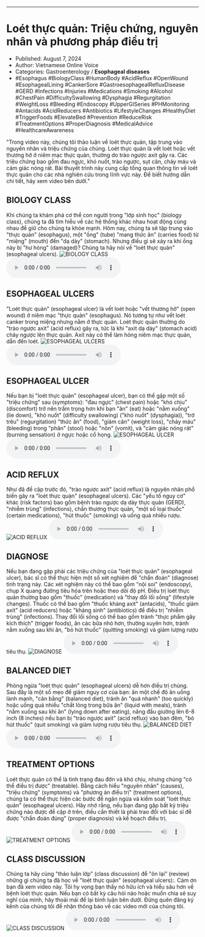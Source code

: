 
---

# Loét thực quản: Triệu chứng, nguyên nhân và phương pháp điều trị

- Published: August 7, 2024
- Author: Vietnamese Online Voice
- Categories: Gastroenterology / **Esophageal diseases**
- #Esophagus #BiologyClass #HumanBody #AcidReflux #OpenWound #EsophagealLining #CankerSore #GastroesophagealRefluxDisease #GERD #Infections #Injuries #Medications #Smoking #Alcohol #ChestPain #DifficultySwallowing #Dysphagia #Regurgitation #WeightLoss #Bleeding #Endoscopy #UpperGISeries #PHMonitoring #Antacids #AcidReducers #Antibiotics #LifestyleChanges #HealthyDiet #TriggerFoods #ElevateBed #Prevention #ReduceRisk #TreatmentOptions #ProperDiagnosis #MedicalAdvice #HealthcareAwareness

"Trong video này, chúng tôi thảo luận về loét thực quản, tập trung vào nguyên nhân và triệu chứng của chúng. Loét thực quản là vết loét hoặc vết thương hở ở niêm mạc thực quản, thường do trào ngược axit gây ra. Các triệu chứng bao gồm đau ngực, khó nuốt, trào ngược, sụt cân, chảy máu và cảm giác nóng rát. Bài thuyết trình này cung cấp tổng quan thông tin về loét thực quản cho các nhà nghiên cứu trong lĩnh vực này. Để biết hướng dẫn chi tiết, hãy xem video bên dưới."


## BIOLOGY CLASS

Khi chúng ta khám phá cơ thể con người trong "lớp sinh học" (biology class), chúng ta đã tìm hiểu về các hệ thống khác nhau hoạt động cùng nhau để giữ cho chúng ta khỏe mạnh. Hôm nay, chúng ta sẽ tập trung vào "thực quản" (esophagus), một "ống" (tube) "mang thức ăn" (carries food) từ "miệng" (mouth) đến "dạ dày" (stomach). Nhưng điều gì sẽ xảy ra khi ống này bị "hư hỏng" (damaged)? Chúng ta hãy nói về "loét thực quản" (esophageal ulcers).
![BIOLOGY CLASS](https://http-archiver-apis-production-80.schnworks.com/storage/images/transitions/2024-08-07/transition-16222913541-Montserrat-Thin-880E4F.jpg)
<audio controls>
    <source src="https://http-archiver-apis-production-80.schnworks.com/storage/storage/audio/file-15692171448.mp3" type="audio/mpeg">
</audio>



## ESOPHAGEAL ULCERS

"Loét thực quản" (esophageal ulcer) là vết loét hoặc "vết thương hở" (open wound) ở niêm mạc "thực quản" (esophagus). Nó tương tự như vết loét canker trong miệng nhưng nằm ở thực quản. Loét thực quản thường do "trào ngược axit" (acid reflux) gây ra, tức là khi "axit dạ dày" (stomach acid) chảy ngược lên thực quản. Axit này có thể làm hỏng niêm mạc thực quản, dẫn đến loét.
![ESOPHAGEAL ULCERS](https://http-archiver-apis-production-80.schnworks.com/storage/images/transitions/2024-08-07/transition-827180587-Montserrat-ExtraBold-512DA8.jpg)
<audio controls>
    <source src="https://http-archiver-apis-production-80.schnworks.com/storage/storage/audio/file-722052517.mp3" type="audio/mpeg">
</audio>



## ESOPHAGEAL ULCER

Nếu bạn bị "loét thực quản" (esophageal ulcer), bạn có thể gặp một số "triệu chứng" sau (symptoms): "đau ngực" (chest pain) hoặc "khó chịu" (discomfort) trở nên trầm trọng hơn khi bạn "ăn" (eat) hoặc "nằm xuống" (lie down), "khó nuốt" (difficulty swallowing) ("khó nuốt" (dysphagia)), "trớ trêu" (regurgitation) "thức ăn" (food), "giảm cân" (weight loss), "chảy máu" (bleeding) trong "phân" (stool) hoặc "nôn" (vomit), và "cảm giác nóng rát" (burning sensation) ở ngực hoặc cổ họng.
![ESOPHAGEAL ULCER](https://http-archiver-apis-production-80.schnworks.com/storage/images/transitions/2024-08-07/transition--37382352588-Montserrat-SemiBold-303F9F.jpg)
<audio controls>
    <source src="https://http-archiver-apis-production-80.schnworks.com/storage/storage/audio/file-11596219924.mp3" type="audio/mpeg">
</audio>



## ACID REFLUX

Như đã đề cập trước đó, "trào ngược axit" (acid reflux) là nguyên nhân phổ biến gây ra "loét thực quản" (esophageal ulcers). Các "yếu tố nguy cơ" khác (risk factors) bao gồm bệnh trào ngược dạ dày thực quản (GERD), "nhiễm trùng" (infections), chấn thương thực quản, "một số loại thuốc" (certain medications), "hút thuốc" (smoking) và uống quá nhiều rượu.
![ACID REFLUX](https://http-archiver-apis-production-80.schnworks.com/storage/images/transitions/2024-08-07/transition-13239147262-Montserrat-Regular-880E4F.jpg)
<audio controls>
    <source src="https://http-archiver-apis-production-80.schnworks.com/storage/storage/audio/file-22737483051.mp3" type="audio/mpeg">
</audio>



## DIAGNOSE

Nếu bạn đang gặp phải các triệu chứng của "loét thực quản" (esophageal ulcer), bác sĩ có thể thực hiện một số xét nghiệm để "chẩn đoán" (diagnose) tình trạng này. Các xét nghiệm này có thể bao gồm "nội soi" (endoscopy), chụp X quang đường tiêu hóa trên hoặc theo dõi độ pH. Điều trị loét thực quản thường bao gồm "thuốc" (medication) và "thay đổi lối sống" (lifestyle changes). Thuốc có thể bao gồm "thuốc kháng axit" (antacids), "thuốc giảm axit" (acid reducers) hoặc "kháng sinh" (antibiotics) để điều trị "nhiễm trùng" (infections). Thay đổi lối sống có thể bao gồm tránh "thực phẩm gây kích thích" (trigger foods), ăn các bữa nhỏ hơn, thường xuyên hơn, tránh nằm xuống sau khi ăn, "bỏ hút thuốc" (quitting smoking) và giảm lượng rượu tiêu thụ.
![DIAGNOSE](https://http-archiver-apis-production-80.schnworks.com/storage/images/transitions/2024-08-07/transition-23658805150-Montserrat-Thin-512DA8.jpg)
<audio controls>
    <source src="https://http-archiver-apis-production-80.schnworks.com/storage/storage/audio/file-15972526041.mp3" type="audio/mpeg">
</audio>



## BALANCED DIET

Phòng ngừa "loét thực quản" (esophageal ulcers) dễ hơn điều trị chúng. Sau đây là một số mẹo để giảm nguy cơ của bạn: ăn một chế độ ăn uống lành mạnh, "cân bằng" (balanced diet), tránh ăn "quá nhanh" (too quickly) hoặc uống quá nhiều "chất lỏng trong bữa ăn" (liquid with meals), tránh "nằm xuống sau khi ăn" (lying down after eating), nâng đầu giường lên 6-8 inch (8 inches) nếu bạn bị "trào ngược axit" (acid reflux) vào ban đêm, "bỏ hút thuốc" (quit smoking) và giảm lượng rượu tiêu thụ.
![BALANCED DIET](https://http-archiver-apis-production-80.schnworks.com/storage/images/transitions/2024-08-07/transition--14293114063-Montserrat-ExtraBold-512DA8.jpg)
<audio controls>
    <source src="https://http-archiver-apis-production-80.schnworks.com/storage/storage/audio/file-23083439367.mp3" type="audio/mpeg">
</audio>



## TREATMENT OPTIONS

Loét thực quản có thể là tình trạng đau đớn và khó chịu, nhưng chúng "có thể điều trị được" (treatable). Bằng cách hiểu "nguyên nhân" (causes), "triệu chứng" (symptoms) và "phương án điều trị" (treatment options), chúng ta có thể thực hiện các bước để ngăn ngừa và kiểm soát "loét thực quản" (esophageal ulcers). Hãy nhớ rằng, nếu bạn đang gặp bất kỳ triệu chứng nào được đề cập ở trên, điều cần thiết là phải trao đổi với bác sĩ để được "chẩn đoán đúng" (proper diagnosis) và kế hoạch điều trị.
![TREATMENT OPTIONS](https://http-archiver-apis-production-80.schnworks.com/storage/images/transitions/2024-08-07/transition--17796261736-Montserrat-Black-303F9F.jpg)
<audio controls>
    <source src="https://http-archiver-apis-production-80.schnworks.com/storage/storage/audio/file-19836517460.mp3" type="audio/mpeg">
</audio>



## CLASS DISCUSSION

Chúng ta hãy cùng "thảo luận lớp" (class discussion) để "ôn lại" (review) những gì chúng ta đã học về "loét thực quản" (esophageal ulcers):. Cảm ơn bạn đã xem video này. Tôi hy vọng bạn thấy nó hữu ích và hiểu sâu hơn về bệnh loét thực quản. Nếu bạn có bất kỳ câu hỏi nào hoặc muốn chia sẻ suy nghĩ của mình, hãy thoải mái để lại bình luận bên dưới. Đừng quên đăng ký kênh của chúng tôi để nhận thông báo về các video mới của chúng tôi.
![CLASS DISCUSSION](https://http-archiver-apis-production-80.schnworks.com/storage/images/transitions/2024-08-07/transition--43729952714-Montserrat-Regular-1A237E.jpg)
<audio controls>
    <source src="https://http-archiver-apis-production-80.schnworks.com/storage/storage/audio/file-4625525071.mp3" type="audio/mpeg">
</audio>


